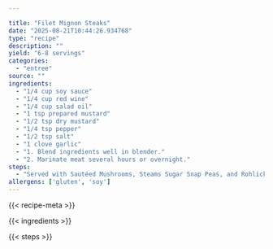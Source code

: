 ```yaml
---

title: "Filet Mignon Steaks"
date: "2025-08-21T10:44:26.934768"
type: "recipe"
description: ""
yield: "6-8 servings"
categories:
  - "entree"
source: ""
ingredients:
  - "1/4 cup soy sauce"
  - "1/4 cup red wine"
  - "1/4 cup salad oil"
  - "1 tsp prepared mustard"
  - "1/2 tsp dry mustard"
  - "1/4 tsp pepper"
  - "1/2 tsp salt"
  - "1 clove garlic"
  - "1. Blend ingredients well in blender."
  - "2. Marinate meat several hours or overnight."
steps:
  - "Served with Sautéed Mushrooms, Steams Sugar Snap Peas, and Rohlicky"
allergens: ['gluten', 'soy']
---
```


{{< recipe-meta >}}

{{< ingredients >}}

{{< steps >}}
